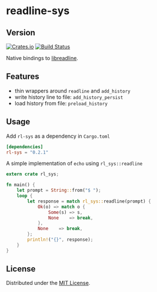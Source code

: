 # readline-sys
## Version
[![Crates.io](https://img.shields.io/crates/v/rl-sys.svg)](https://crates.io/crates/rl-sys)
[![Build
Status](https://travis-ci.org/rustyhorde/readline-sys.svg?branch=master)](https://travis-ci.org/rustyhorde/readline-sys)

Native bindings to
[libreadline](https://cnswww.cns.cwru.edu/php/chet/readline/rltop.html).

## Features
- thin wrappers around `readline` and `add_history`
- write history line to file: `add_history_persist`
- load history from file: `preload_history`

## Usage
Add `rl-sys` as a dependency in `Cargo.toml`

```toml
[dependencies]
rl-sys = "0.2.1"
```

A simple implementation of `echo` using `rl_sys::readline`
```rust
extern crate rl_sys;

fn main() {
    let prompt = String::from("$ ");
    loop {
        let response = match rl_sys::readline(prompt) {
            Ok(o) => match o {
                Some(s) => s,
                None    => break,
            },
            None    => break,
        };
        println!("{}", response);
    }
}
```

## License
Distributed under the [MIT License](LICENSE).
